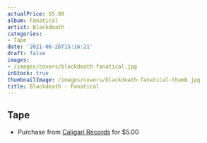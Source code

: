 ```yaml
---
actualPrice: $5.00
album: Fanatical
artist: Blackdeath
categories:
- Tape
date: '2021-06-26T15:16:21'
draft: false
images:
- /images/covers/blackdeath-fanatical.jpg
inStock: true
thumbnailImage: /images/covers/blackdeath-fanatical-thumb.jpg
title: Blackdeath - Fanatical
---
```


## Tape
* Purchase from [Caligari Records](https://caligarirecords.storenvy.com/products/32125951-blackdeath-fanatical) for $5.00
